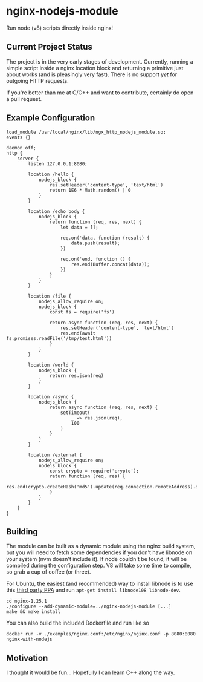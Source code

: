 # nginx-nodejs-module

Run node (v8) scripts directly inside nginx!

## Current Project Status

The project is in the very early stages of development. Currently, running a simple script inside a nginx location block and returning a primitive just about works (and is pleasingly very fast). There is no support _yet_ for outgoing HTTP requests.

If you're better than me at C/C++ and want to contribute, certainly do open a pull request. 

## Example Configuration

	load_module /usr/local/nginx/lib/ngx_http_nodejs_module.so;
	events {}

	daemon off;
	http {
		server {
			listen 127.0.0.1:8080;

			location /hello {
				nodejs_block {
					res.setHeader('content-type', 'text/html')
					return 1E6 * Math.random() | 0 
				}
			}

			location /echo_body {
				nodejs_block {
					return function (req, res, next) {
						let data = [];

						req.on('data, function (result) {
							data.push(result);
						})

						req.on('end, function () {
							res.end(Buffer.concat(data));
						})
					}
				}
			}

			location /file {
				nodejs_allow_require on;
				nodejs_block {
					const fs = require('fs')

					return async function (req, res, next) {
						res.setHeader('content-type', 'text/html')
						res.end(await fs.promises.readFile('/tmp/test.html'))
					}
				}
			}

			location /world {
				nodejs_block {
					return res.json(req)
				}
			}

			location /async {
				nodejs_block {
					return async function (req, res, next) {
						setTimeout(
							_ => res.json(req),
							100
						)
					}
				}
			}

			location /external {
				nodejs_allow_require on;
				nodejs_block {
					const crypto = require('crypto');
					return function (req, res) {
						res.end(crypto.createHash('md5').update(req.connection.remoteAddress).digest('hex'))
					}
				}
			}
		}
	}

## Building

The module can be built as a dynamic module using the nginx build system, but you will need to fetch some dependencies if you don't have libnode on your system (nvm doesn't include it). If node couldn't be found, it will be compiled during the configuration step. V8 will take some time to compile, so grab a cup of coffee (or three). 

For Ubuntu, the easiest (and recommended) way to install libnode is to use this [third party PPA](https://launchpad.net/~mmomtchev/+archive/ubuntu/libnode-18.x) and run `apt-get install libnode108 libnode-dev`. 


    cd nginx-1.25.1
    ./configure --add-dynamic-module=../nginx-nodejs-module [...]
    make && make install

You can also build the included Dockerfile and run like so

	docker run -v ./examples/nginx.conf:/etc/nginx/nginx.conf -p 8080:8080 nginx-with-nodejs 

## Motivation

I thought it would be fun... Hopefully I can learn C++ along the way. 
